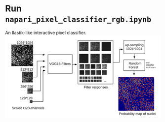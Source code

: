 # Run `napari_pixel_classifier_rgb.ipynb`
An Ilastik-like interactive pixel classifier.
![An interactive pixel classifier that uses kernels extracted from a CNN (VGG16 trained on imagenet) instead of traditional filter banks as feature extractors](filter_set.png)

